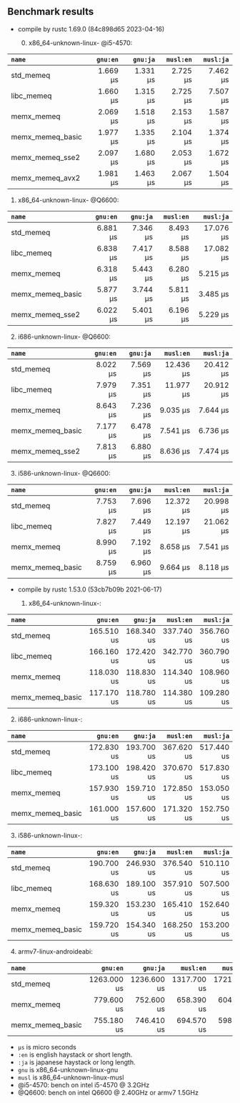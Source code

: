 ## Benchmark results

- compile by rustc 1.69.0 (84c898d65 2023-04-16)

  0. x86_64-unknown-linux- @i5-4570:

|         `name`          |  `gnu:en`   |  `gnu:ja`   |  `musl:en`  |  `musl:ja`  |
|:------------------------|------------:|------------:|------------:|------------:|
| std_memeq               |    1.669 µs |    1.331 µs |    2.725 µs |    7.462 µs |
| libc_memeq              |    1.660 µs |    1.315 µs |    2.725 µs |    7.507 µs |
| memx_memeq              |    2.069 µs |    1.518 µs |    2.153 µs |    1.587 µs |
| memx_memeq_basic        |    1.977 µs |    1.335 µs |    2.104 µs |    1.374 µs |
| memx_memeq_sse2         |    2.097 µs |    1.680 µs |    2.053 µs |    1.672 µs |
| memx_memeq_avx2         |    1.981 µs |    1.463 µs |    2.067 µs |    1.504 µs |

  1. x86_64-unknown-linux- @Q6600:

|         `name`          |  `gnu:en`   |  `gnu:ja`   |  `musl:en`  |  `musl:ja`  |
|:------------------------|------------:|------------:|------------:|------------:|
| std_memeq               |    6.881 µs |    7.346 µs |    8.493 µs |   17.076 µs |
| libc_memeq              |    6.838 µs |    7.417 µs |    8.588 µs |   17.082 µs |
| memx_memeq              |    6.318 µs |    5.443 µs |    6.280 µs |    5.215 µs |
| memx_memeq_basic        |    5.877 µs |    3.744 µs |    5.811 µs |    3.485 µs |
| memx_memeq_sse2         |    6.022 µs |    5.401 µs |    6.196 µs |    5.229 µs |

  2. i686-unknown-linux- @Q6600:

|         `name`          |  `gnu:en`   |  `gnu:ja`   |  `musl:en`  |  `musl:ja`  |
|:------------------------|------------:|------------:|------------:|------------:|
| std_memeq               |    8.022 µs |    7.569 µs |   12.436 µs |   20.412 µs |
| libc_memeq              |    7.979 µs |    7.351 µs |   11.977 µs |   20.912 µs |
| memx_memeq              |    8.643 µs |    7.236 µs |    9.035 µs |    7.644 µs |
| memx_memeq_basic        |    7.177 µs |    6.478 µs |    7.541 µs |    6.736 µs |
| memx_memeq_sse2         |    7.813 µs |    6.880 µs |    8.636 µs |    7.474 µs |

  3. i586-unknown-linux- @Q6600:

|         `name`          |  `gnu:en`   |  `gnu:ja`   |  `musl:en`  |  `musl:ja`  |
|:------------------------|------------:|------------:|------------:|------------:|
| std_memeq               |    7.753 µs |    7.696 µs |   12.372 µs |   20.998 µs |
| libc_memeq              |    7.827 µs |    7.449 µs |   12.197 µs |   21.062 µs |
| memx_memeq              |    8.990 µs |    7.192 µs |    8.658 µs |    7.541 µs |
| memx_memeq_basic        |    8.759 µs |    6.960 µs |    9.664 µs |    8.118 µs |


- compile by rustc 1.53.0 (53cb7b09b 2021-06-17)

  1. x86_64-unknown-linux-:

|         `name`          |  `gnu:en`   |  `gnu:ja`   |  `musl:en`  |  `musl:ja`  |
|:------------------------|------------:|------------:|------------:|------------:|
| std_memeq               |  165.510 us |  168.340 us |  337.740 us |  356.760 us |
| libc_memeq              |  166.160 us |  172.420 us |  342.770 us |  360.790 us |
| memx_memeq              |  118.030 us |  118.830 us |  114.340 us |  108.960 us |
| memx_memeq_basic        |  117.170 us |  118.780 us |  114.380 us |  109.280 us |

  2. i686-unknown-linux-:

|         `name`          |  `gnu:en`   |  `gnu:ja`   |  `musl:en`  |  `musl:ja`  |
|:------------------------|------------:|------------:|------------:|------------:|
| std_memeq               |  172.830 us |  193.700 us |  367.620 us |  517.440 us |
| libc_memeq              |  173.100 us |  198.420 us |  370.670 us |  517.830 us |
| memx_memeq              |  157.930 us |  159.710 us |  172.850 us |  153.050 us |
| memx_memeq_basic        |  161.000 us |  157.600 us |  171.320 us |  152.750 us |

  3. i586-unknown-linux-:

|         `name`          |  `gnu:en`   |  `gnu:ja`   |  `musl:en`  |  `musl:ja`  |
|:------------------------|------------:|------------:|------------:|------------:|
| std_memeq               |  190.700 us |  246.930 us |  376.540 us |  510.110 us |
| libc_memeq              |  168.630 us |  189.100 us |  357.910 us |  507.500 us |
| memx_memeq              |  159.320 us |  153.230 us |  165.410 us |  152.640 us |
| memx_memeq_basic        |  159.720 us |  154.340 us |  168.250 us |  153.200 us |

  4. armv7-linux-androideabi:

|         `name`          |  `gnu:en`   |  `gnu:ja`   |  `musl:en`  |  `musl:ja`  |
|:------------------------|------------:|------------:|------------:|------------:|
| std_memeq               | 1263.000 us | 1236.600 us | 1317.700 us | 1721.000 us |
| memx_memeq              |  779.600 us |  752.600 us |  658.390 us |  604.610 us |
| memx_memeq_basic        |  755.180 us |  746.410 us |  694.570 us |  598.540 us |

- `µs` is micro seconds
- `:en` is english haystack or short length.
- `:ja` is japanese haystack or long length.
- `gnu` is x86_64-unknown-linux-gnu
- `musl` is x86_64-unknown-linux-musl
- @i5-4570: bench on intel i5-4570 @ 3.2GHz
- @Q6600: bench on intel Q6600 @ 2.40GHz or armv7 1.5GHz
